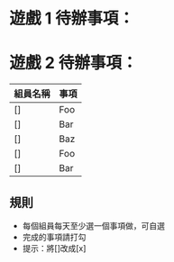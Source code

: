 # 遊戲 1 待辦事項：

# 遊戲 2 待辦事項：
| 組員名稱 | 事項 |
| ------------- | -------------- |
[] | Foo | 計算躲避次數 |
[] | Bar | 時間條 |
[] | Baz | 血量條以及遊戲開始/Game Over 畫面 |
[] | Foo | 分數計算 |
[] | Bar | 反擊功能 |


## 規則
  - 每個組員每天至少選一個事項做，可自選
  - 完成的事項請打勾
   - 提示：將[]改成[x]
